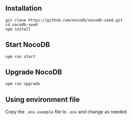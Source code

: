 ## Installation

```shell
git clone https://github.com/nocodb/nocodb-seed.git
cd nocodb-seed
npm install
```

## Start NocoDB

```shell
npm run start
```

## Upgrade NocoDB

```shell
npm run upgrade
```

## Using environment file

Copy the `.env.example` file to `.env` and change as needed
